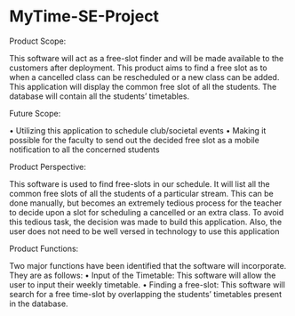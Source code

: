 # MyTime-SE-Project

Product Scope: 

This software will act as a free-slot finder and will be made available to the customers after deployment. This product aims to find a free slot as to when a cancelled class can be rescheduled or a new class can be added. This application will display the common free slot of all the students. The database will contain all the students’ timetables.

Future Scope: 

• Utilizing this application to schedule club/societal events
• Making it possible for the faculty to send out the decided free slot as a mobile notification to all the concerned students

Product Perspective: 

This software is used to find free-slots in our schedule. It will list all the common free slots of all the students of a particular stream. This can be done manually, but becomes an extremely tedious process for the teacher to decide upon a slot for scheduling a cancelled or an extra class. To avoid this tedious task, the decision was made to build this application. Also, the user does not need to be well versed in technology to use this application

Product Functions: 

Two major functions have been identified that the software will incorporate.
They are as follows:
• Input of the Timetable: This software will allow the user to input their weekly timetable.
• Finding a free-slot: This software will search for a free time-slot by overlapping the students’ timetables present in the database.
